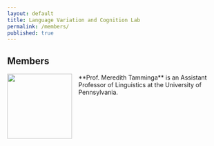 ```yaml
---
layout: default
title: Language Variation and Cognition Lab
permalink: /members/
published: true
---
```


## Members

<img src="http://tammingalab.github.io/Tamminga_headshot.jpg" style="width: 150px; float: left; margin: 0px 15px 15px 0px;" />
**Prof. Meredith Tamminga** is an Assistant Professor of Linguistics at the University of Pennsylvania. 


<br style="clear:both" />

